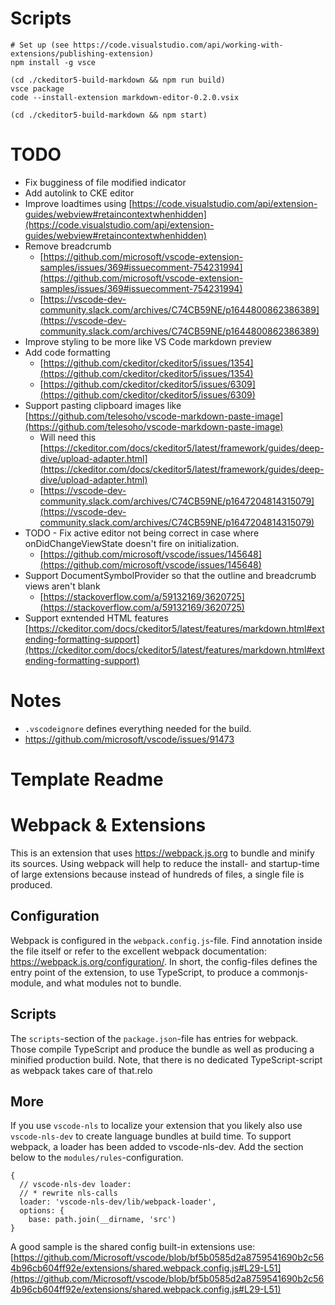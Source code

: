 # Scripts

```
# Set up (see https://code.visualstudio.com/api/working-with-extensions/publishing-extension)
npm install -g vsce

(cd ./ckeditor5-build-markdown && npm run build)
vsce package
code --install-extension markdown-editor-0.2.0.vsix

(cd ./ckeditor5-build-markdown && npm start)
```

# TODO

*   Fix bugginess of file modified indicator
*   Add autolink to CKE editor
*   Improve loadtimes using [https://code.visualstudio.com/api/extension-guides/webview#retaincontextwhenhidden](https://code.visualstudio.com/api/extension-guides/webview#retaincontextwhenhidden)
*   Remove breadcrumb 
    *   [https://github.com/microsoft/vscode-extension-samples/issues/369#issuecomment-754231994](https://github.com/microsoft/vscode-extension-samples/issues/369#issuecomment-754231994)
    *   [https://vscode-dev-community.slack.com/archives/C74CB59NE/p1644800862386389](https://vscode-dev-community.slack.com/archives/C74CB59NE/p1644800862386389)
*   Improve styling to be more like VS Code markdown preview
*   Add code formatting
    *   [https://github.com/ckeditor/ckeditor5/issues/1354](https://github.com/ckeditor/ckeditor5/issues/1354)
    *   [https://github.com/ckeditor/ckeditor5/issues/6309](https://github.com/ckeditor/ckeditor5/issues/6309)
*   Support pasting clipboard images like [https://github.com/telesoho/vscode-markdown-paste-image](https://github.com/telesoho/vscode-markdown-paste-image)
    *   Will need this [https://ckeditor.com/docs/ckeditor5/latest/framework/guides/deep-dive/upload-adapter.html](https://ckeditor.com/docs/ckeditor5/latest/framework/guides/deep-dive/upload-adapter.html)
    *   [https://vscode-dev-community.slack.com/archives/C74CB59NE/p1647204814315079](https://vscode-dev-community.slack.com/archives/C74CB59NE/p1647204814315079)
*   TODO - Fix active editor not being correct in case where onDidChangeViewState doesn't fire on initialization.
    *   [https://github.com/microsoft/vscode/issues/145648](https://github.com/microsoft/vscode/issues/145648)
*   Support DocumentSymbolProvider so that the outline and breadcrumb views aren't blank
    *   [https://stackoverflow.com/a/59132169/3620725](https://stackoverflow.com/a/59132169/3620725)
*   Support exntended HTML features [https://ckeditor.com/docs/ckeditor5/latest/features/markdown.html#extending-formatting-support](https://ckeditor.com/docs/ckeditor5/latest/features/markdown.html#extending-formatting-support)

# Notes

*   `.vscodeignore` defines everything needed for the build.
*   https://github.com/microsoft/vscode/issues/91473

# Template Readme

# Webpack & Extensions

This is an extension that uses https://webpack.js.org to bundle and minify its sources. Using webpack will help to reduce the install- and startup-time of large extensions because instead of hundreds of files, a single file is produced.

## Configuration

Webpack is configured in the `webpack.config.js`\-file. Find annotation inside the file itself or refer to the excellent webpack documentation: https://webpack.js.org/configuration/. In short, the config-files defines the entry point of the extension, to use TypeScript, to produce a commonjs-module, and what modules not to bundle.

## Scripts

The `scripts`\-section of the `package.json`\-file has entries for webpack. Those compile TypeScript and produce the bundle as well as producing a minified production build. Note, that there is no dedicated TypeScript-script as webpack takes care of that.relo

## More

If you use `vscode-nls` to localize your extension that you likely also use `vscode-nls-dev` to create language bundles at build time. To support webpack, a loader has been added to vscode-nls-dev. Add the section below to the `modules/rules`\-configuration.

```
{
  // vscode-nls-dev loader:
  // * rewrite nls-calls
  loader: 'vscode-nls-dev/lib/webpack-loader',
  options: {
    base: path.join(__dirname, 'src')
}
```

A good sample is the shared config built-in extensions use: [https://github.com/Microsoft/vscode/blob/bf5b0585d2a8759541690b2c564b96cb604ff92e/extensions/shared.webpack.config.js#L29-L51](https://github.com/Microsoft/vscode/blob/bf5b0585d2a8759541690b2c564b96cb604ff92e/extensions/shared.webpack.config.js#L29-L51)